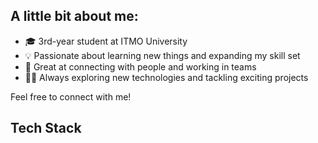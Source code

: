 ## A little bit about me:

- 🎓 3rd-year student at ITMO University  
- 💡 Passionate about learning new things and expanding my skill set  
- 🤝 Great at connecting with people and working in teams  
- 👨‍💻 Always exploring new technologies and tackling exciting projects  

Feel free to connect with me!

## Tech Stack
<link rel="stylesheet" type='text/css' href="https://cdn.jsdelivr.net/gh/devicons/devicon@latest/devicon.min.css" />
<i class="devicon-csharp-plain"></i>
          

          

<!--
**SnakeAnon/SnakeAnon** is a ✨ _special_ ✨ repository because its `README.md` (this file) appears on your GitHub profile.

Here are some ideas to get you started:

- 🔭 I’m currently working on ...
- 🌱 I’m currently learning ...
- 👯 I’m looking to collaborate on ...
- 🤔 I’m looking for help with ...
- 💬 Ask me about ...
- 📫 How to reach me: ...
- 😄 Pronouns: ...
- ⚡ Fun fact: ...
-->
